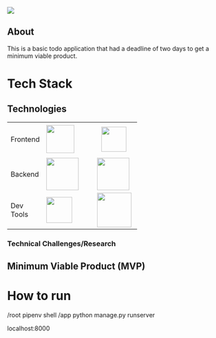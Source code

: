![](dijangoTodo.gif)


## About

This is a basic todo application that had a deadline of two days to get a minimum viable product. 

# Tech Stack 

## Technologies

<table style="width:60%">
  <tr>

  </tr>
  <tr>
    <td class="subheading">Frontend</td>
    <td><img src="https://lh3.googleusercontent.com/ZIHOUCCxFaB7NirPhEX4K8cyTPIMvxvdJxpuhjb_qJ_dk-z7qEgD8riaR0ODXzXQZYn23zHpFiwGzxTDT88FTLeUMoPqlIjyLKoL1am8MH5pCoJExjL8SUC8uaeeiAjvQB0_vym6" width="65"/></td> 
    <td><img src="https://raw.githubusercontent.com/reduxjs/redux/master/logo/logo.png" width="58" style="padding-left: 37px;"/></td>
    <td><img src="https://img.stackshare.io/service/5204/bulma-logo.png" width="75"/></td>
    <td class="tech">(React Redux Bulma)</td>
  </tr>
  <tr rowspan="2">
    <td class="subheading">Backend</td>
    <td><img src="https://lh5.googleusercontent.com/rdAoVdYKOCnmtev6t7DJrEY7mG4iYsRPqeTH0Z-OrlsVmiea3q5SMtOGNSa7HzJcyxcIcelTacG5gPNgyBoIviiNcLbohQAicvpldcfM32Klb_ewouDRd67OtYhUAU1CEZB4rBqB" width="75" /></td> 
    <td><img src="https://lh6.googleusercontent.com/tKlT8lGB2bTDqSilr_a2y8vaO-QBUdcUIYASnslf-RAKTxUEiEBq-_gTVBP0irIP1ZWNuSvp1fouOJrQBXUr0joVmBZzNyOec4jBpOyVogPZMOYhPH6YQwYOiLdZnfuaDnFel9rn" width="75" style="padding-left: 27px;"/></td>
    <td></td>
    <td class="tech">(Node Express)</td>
  </tr>
  
  <tr>
      <td class="subheading">Dev Tools</td>
      <td><img src='https://cityscoutssss.s3.us-east-2.amazonaws.com/kisspng-webpack-computer-icons-scalable-vector-graphics-re-webpack-svg-icon-transparent-amp-png-clipart-fre-5cb7987106ca27.6083469215555359850278.png' width="60"></td>
      <td><img src='https://i2.wp.com/endlessillusoft.com/wp-content/uploads/2017/01/babel.png?w=1280' width="80" style="padding-left: 27px"><img></td>
      <td></td>
      <td class="tech">(Webpack Babel)</td>
    </tr>  
</table>


### Technical Challenges/Research


## Minimum Viable Product (MVP)

# How to run
/root
pipenv shell
/app
python manage.py runserver

localhost:8000
